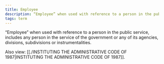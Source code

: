 ```yaml
---
title: Employee
description: “Employee” when used with reference to a person in the public service, includes any person in the service of the government or any of its agencies, divisions, subdivisions or instrumentalities.
tags: term
---
```


“Employee” when used with reference to a person in the public service, includes any person in the service of the government or any of its agencies, divisions, subdivisions or instrumentalities.

Also view: [[./INSTITUTING THE ADMINISTRATIVE CODE OF 1987|INSTITUTING THE ADMINISTRATIVE CODE OF 1987]].
